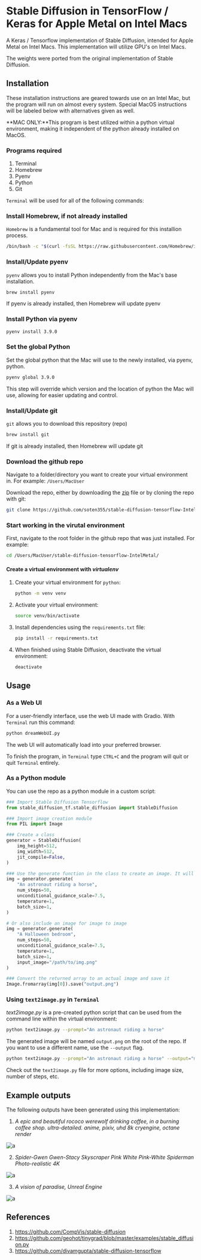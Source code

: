 # Stable Diffusion in TensorFlow / Keras for Apple Metal on Intel Macs

A Keras / Tensorflow implementation of Stable Diffusion, intended for Apple Metal on Intel Macs. This implementation will utilize GPU's on Intel Macs.

The weights were ported from the original implementation of Stable Diffusion.



## Installation

These installation instructions are geared towards use on an Intel Mac, but the program will run on almost every system. Special MacOS instructions will be labeled below with alternatives given as well.

**MAC ONLY:**This program is best utilized within a python virtual environment, making it independent of the python already installed on MacOS.
### Programs required

1) Terminal
2) Homebrew
3) Pyenv
4) Python
5) Git

`Terminal` will be used for all of the following commands:

### Install Homebrew, if not already installed

`Homebrew` is a fundamental tool for Mac and is required for this installion process.

```bash
/bin/bash -c "$(curl -fsSL https://raw.githubusercontent.com/Homebrew/install/HEAD/install.sh)"
```

### Install/Update pyenv

`pyenv` allows you to install Python independently from the Mac's base installation.

```bash
brew install pyenv
```

If pyenv is already installed, then Homebrew will update pyenv

### Install Python via pyenv

```bash
pyenv install 3.9.0
```

### Set the global Python

Set the global python that the Mac will use to the newly installed, via pyenv, python.

```bash
pyenv global 3.9.0
```

This step will override which version and the location of python the Mac will use, allowing for easier updating and control.

### Install/Update git

`git` allows you to download this repository (repo)

```bash
brew install git
```

If git is already installed, then Homebrew will update git

### Download the github repo

Navigate to a folder/directory you want to create your virtual environment in. For example: `/Users/MacUser`

Download the repo, either by downloading the
[zip](https://github.com/soten355/stable-diffusion-tensorflow-IntelMetal/archive/refs/heads/master.zip)
file or by cloning the repo with git:

```bash
git clone https://github.com/soten355/stable-diffusion-tensorflow-IntelMetal.git
```

### Start working in the virutal environment

First, navigate to the root folder in the github repo that was just installed. For example:

```bash
cd /Users/MacUser/stable-diffusion-tensorflow-IntelMetal/
```

#### Create a virtual environment with *virtualenv*

1) Create your virtual environment for `python`:

    ```bash
    python -m venv venv
    ```
   
2) Activate your virtual environment:

    ```bash
    source venv/bin/activate
    ```

3) Install dependencies using the `requirements.txt` file:

    ```bash
    pip install -r requirements.txt
    ```

4) When finished using Stable Diffusion, deactivate the virtual environment:
    
    ```bash
    deactivate
    ```

## Usage

### As a Web UI

For a user-friendly interface, use the web UI made with Gradio. With `Terminal` run this command:

```bash
python dreamWebUI.py
```

The web UI will automatically load into your preferred browser.

To finish the program, in `Terminal` type `CTRL+C` and the program will quit or quit `Terminal` entirely.

### As a Python module

You can use the repo as a python module in a custom script:

```python
### Import Stable Diffusion Tensorflow
from stable_diffusion_tf.stable_diffusion import StableDiffusion

### Import image creation module
from PIL import Image

### Create a class
generator = StableDiffusion(
    img_height=512,
    img_width=512,
    jit_compile=False,
)

### Use the generate function in the class to create an image. It will return an array which can be converted into an iamge
img = generator.generate(
    "An astronaut riding a horse",
    num_steps=50,
    unconditional_guidance_scale=7.5,
    temperature=1,
    batch_size=1,
)

# Or also include an image for image to image
img = generator.generate(
    "A Halloween bedroom",
    num_steps=50,
    unconditional_guidance_scale=7.5,
    temperature=1,
    batch_size=1,
    input_image="/path/to/img.png"
)

### Convert the returned array to an actual image and save it
Image.fromarray(img[0]).save("output.png")
```

### Using `text2image.py` in `Terminal`

*text2image.py* is a pre-created python script that can be used from the command line within the virtual environment:

```bash
python text2image.py --prompt="An astronaut riding a horse"
```

The generated image will be named `output.png` on the root of the repo.
If you want to use a different name, use the `--output` flag.

```bash
python text2image.py --prompt="An astronaut riding a horse" --output="my_image.png"
```

Check out the `text2image.py` file for more options, including image size, number of steps, etc.

## Example outputs 

The following outputs have been generated using this implementation:

1) *A epic and beautiful rococo werewolf drinking coffee, in a burning coffee shop. ultra-detailed. anime, pixiv, uhd 8k cryengine, octane render*

![a](https://user-images.githubusercontent.com/1890549/190841598-3d0b9bd1-d679-4c8d-bd5e-b1e24397b5c8.png)


2) *Spider-Gwen Gwen-Stacy Skyscraper Pink White Pink-White Spiderman Photo-realistic 4K*

![a](https://user-images.githubusercontent.com/1890549/190841999-689c9c38-ece4-46a0-ad85-f459ec64c5b8.png)


3) *A vision of paradise, Unreal Engine*

![a](https://user-images.githubusercontent.com/1890549/190841886-239406ea-72cb-4570-8f4c-fcd074a7ad7f.png)


## References

1) https://github.com/CompVis/stable-diffusion
2) https://github.com/geohot/tinygrad/blob/master/examples/stable_diffusion.py
3) https://github.com/divamgupta/stable-diffusion-tensorflow
